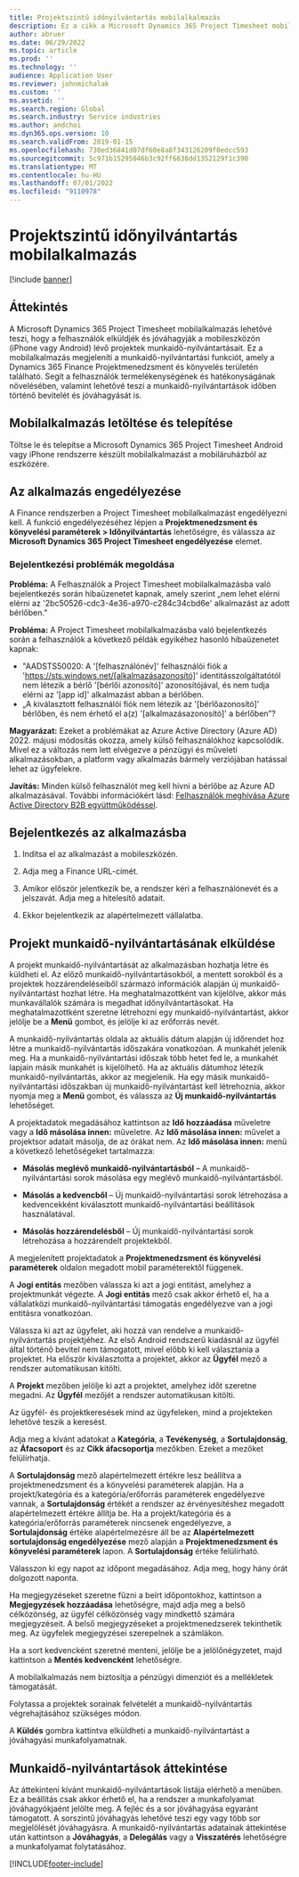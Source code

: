 ```yaml
---
title: Projektszintű időnyilvántartás mobilalkalmazás
description: Ez a cikk a Microsoft Dynamics 365 Project Timesheet mobilalkalmazással kapcsolatban tartalmaz információkat. A Projektszintű időnyilvántartás mobilalkalmazás lehetővé teszi, hogy a felhasználók elküldjék és jóváhagyják a mobileszközön lévő projektek munkaidő-nyilvántartásait.
author: abruer
ms.date: 06/29/2022
ms.topic: article
ms.prod: ''
ms.technology: ''
audience: Application User
ms.reviewer: johnmichalak
ms.custom: ''
ms.assetid: ''
ms.search.region: Global
ms.search.industry: Service industries
ms.author: andchoi
ms.dyn365.ops.version: 10
ms.search.validFrom: 2019-01-15
ms.openlocfilehash: 730ed36841d07df60e8a8f343126209f0edcc593
ms.sourcegitcommit: 5c971b15295046b3c92ff6638dd1352129f1c390
ms.translationtype: MT
ms.contentlocale: hu-HU
ms.lasthandoff: 07/01/2022
ms.locfileid: "9110978"
---
```

# <a name="project-timesheet-mobile-application"></a>Projektszintű időnyilvántartás mobilalkalmazás

[!include [banner](../includes/banner.md)]

## <a name="overview"></a>Áttekintés

A Microsoft Dynamics 365 Project Timesheet mobilalkalmazás lehetővé teszi, hogy a felhasználók elküldjék és jóváhagyják a mobileszközön (iPhone vagy Android) lévő projektek munkaidő-nyilvántartásait. Ez a mobilalkalmazás megjeleníti a munkaidő-nyilvántartási funkciót, amely a Dynamics 365 Finance Projektmenedzsment és könyvelés területén található. Segít a felhasználók termelékenységének és hatékonyságának növelésében, valamint lehetővé teszi a munkaidő-nyilvántartások időben történő bevitelét és jóváhagyását is.

## <a name="download-and-install-the-mobile-app"></a>Mobilalkalmazás letöltése és telepítése

Töltse le és telepítse a Microsoft Dynamics 365 Project Timesheet Android vagy iPhone rendszerre készült mobilalkalmazást a mobiláruházból az eszközére.

## <a name="enable-the-app"></a>Az alkalmazás engedélyezése 

A Finance rendszerben a Project Timesheet mobilalkalmazást engedélyezni kell. A funkció engedélyezéséhez lépjen a **Projektmenedzsment és könyvelési paraméterek \> Időnyilvántartás** lehetőségre, és válassza az **Microsoft Dynamics 365 Project Timesheet engedélyezése** elemet.

### <a name="resolve-sign-in-issues"></a>Bejelentkezési problémák megoldása

**Probléma:** A Felhasználók a Project Timesheet mobilalkalmazásba való bejelentkezés során hibaüzenetet kapnak, amely szerint „nem lehet elérni elérni az '2bc50526-cdc3-4e36-a970-c284c34cbd6e' alkalmazást az adott bérlőben."

**Probléma:** A Project Timesheet mobilalkalmazásba való bejelentkezés során a felhasználók a következő példák egyikéhez hasonló hibaüzenetet kapnak:

- "AADSTS50020: A '[felhasználónév]' felhasználói fiók a 'https://sts.windows.net/[alkalmazásazonosító]' identitásszolgáltatótól nem létezik a bérlő '[bérlői azonosító]' azonosítójával, és nem tudja elérni az '[app id]' alkalmazást abban a bérlőben.
- „A kiválasztott felhasználói fiók nem létezik az '[bérlőazonosító]' bérlőben, és nem érhető el a(z) '[alkalmazásazonosító]' a bérlőben”?

**Magyarázat:** Ezeket a problémákat az Azure Active Directory (Azure AD) 2022. májusi módosítás okozza, amely külső felhasználókhoz kapcsolódik. Mivel ez a változás nem lett elvégezve a pénzügyi és műveleti alkalmazásokban, a platform vagy alkalmazás bármely verziójában hatással lehet az ügyfelekre.

**Javítás:** Minden külső felhasználót meg kell hívni a bérlőbe az Azure AD alkalmazásával. További információkért lásd: [Felhasználók meghívása Azure Active Directory B2B együttműködéssel](/power-platform/admin/invite-users-azure-active-directory-b2b-collaboration).

## <a name="sign-in-to-the-app"></a>Bejelentkezés az alkalmazásba

1.  Indítsa el az alkalmazást a mobileszközén.

2.  Adja meg a Finance URL-címét.

3.  Amikor először jelentkezik be, a rendszer kéri a felhasználónevét és a jelszavát. Adja meg a hitelesítő adatait.

4. Ekkor bejelentkezik az alapértelmezett vállalatba.

## <a name="submit-a-project-timesheet"></a>Projekt munkaidő-nyilvántartásának elküldése

A projekt munkaidő-nyilvántartását az alkalmazásban hozhatja létre és küldheti el. Az előző munkaidő-nyilvántartásokból, a mentett sorokból és a projektek hozzárendeléseiből származó információk alapján új munkaidő-nyilvántartást hozhat létre. Ha meghatalmazottként van kijelölve, akkor más munkavállalók számára is megadhat időnyilvántartásokat. Ha meghatalmazottként szeretne létrehozni egy munkaidő-nyilvántartást, akkor jelölje be a **Menü** gombot, és jelölje ki az erőforrás nevét.

A munkaidő-nyilvántartás oldala az aktuális dátum alapján új időrendet hoz létre a munkaidő-nyilvántartás időszakára vonatkozóan. A munkahét jelenik meg. Ha a munkaidő-nyilvántartási időszak több hetet fed le, a munkahét lapjain másik munkahét is kijelölhető.
Ha az aktuális dátumhoz létezik munkaidő-nyilvántartás, akkor az megjelenik. Ha egy másik munkaidő-nyilvántartási időszakban új munkaidő-nyilvántartást kell létrehoznia, akkor nyomja meg a **Menü** gombot, és válassza az **Új munkaidő-nyilvántartás** lehetőséget.

A projektadatok megadásához kattintson az **Idő hozzáadása** műveletre vagy a **Idő másolása innen:** műveletre. Az **Idő másolása innen:** művelet a projektsor adatait másolja, de az órákat nem. Az **Idő másolása innen:** menü a következő lehetőségeket tartalmazza:

- **Másolás meglévő munkaidő-nyilvántartásból** – A munkaidő-nyilvántartási sorok másolása egy meglévő munkaidő-nyilvántartásból.

- **Másolás a kedvencből** – Új munkaidő-nyilvántartási sorok létrehozása a kedvencekként kiválasztott munkaidő-nyilvántartási beállítások használatával.

- **Másolás hozzárendelésből** – Új munkaidő-nyilvántartási sorok létrehozása a hozzárendelt projektekből.

A megjelenített projektadatok a **Projektmenedzsment és könyvelési paraméterek** oldalon megadott mobil paraméterektől függenek.

A **Jogi entitás** mezőben válassza ki azt a jogi entitást, amelyhez a projektmunkát végezte. A **Jogi entitás** mező csak akkor érhető el, ha a vállalatközi munkaidő-nyilvántartási támogatás engedélyezve van a jogi entitásra vonatkozóan.

Válassza ki azt az ügyfelet, aki hozzá van rendelve a munkaidő-nyilvántartás projektjéhez. Az első Android rendszerű kiadásnál az ügyfél által történő bevitel nem támogatott, mivel előbb ki kell választania a projektet. Ha először kiválasztotta a projektet, akkor az **Ügyfél** mező a rendszer automatikusan kitölti.

A **Projekt** mezőben jelölje ki azt a projektet, amelyhez időt szeretne megadni. Az **Ügyfél** mezőjét a rendszer automatikusan kitölti.

Az ügyfél- és projektkeresések mind az ügyfeleken, mind a projekteken lehetővé teszik a keresést.

Adja meg a kívánt adatokat a **Kategória**, a **Tevékenység**, a **Sortulajdonság**, az **Áfacsoport** és az **Cikk áfacsoportja** mezőkben. Ezeket a mezőket felülírhatja.

A **Sortulajdonság** mező alapértelmezett értékre lesz beállítva a projektmenedzsment és a könyvelési paraméterek alapján. Ha a projekt/kategória és a kategória/erőforrás paraméterek engedélyezve vannak, a **Sortulajdonság** értékét a rendszer az érvényesítéshez megadott alapértelmezett értékre állítja be. Ha a projekt/kategória és a kategória/erőforrás paraméterek nincsenek engedélyezve, a **Sortulajdonság** értéke alapértelmezésre áll be az **Alapértelmezett sortulajdonság engedélyezése** mező alapján a **Projektmenedzsment és könyvelési paraméterek** lapon. A **Sortulajdonság** értéke felülírható.

Válasszon ki egy napot az időpont megadásához. Adja meg, hogy hány órát dolgozott naponta.

Ha megjegyzéseket szeretne fűzni a beírt időpontokhoz, kattintson a **Megjegyzések hozzáadása** lehetőségre, majd adja meg a belső célközönség, az ügyfél célközönség vagy mindkettő számára megjegyzéseit.
A belső megjegyzéseket a projektmenedzserek tekinthetik meg. Az ügyfelek megjegyzései szerepelnek a számlákon.

Ha a sort kedvencként szeretné menteni, jelölje be a jelölőnégyzetet, majd kattintson a **Mentés kedvencként** lehetőségre.

A mobilalkalmazás nem biztosítja a pénzügyi dimenziót és a mellékletek támogatását.

Folytassa a projektek sorainak felvételét a munkaidő-nyilvántartás végrehajtásához szükséges módon.

A **Küldés** gombra kattintva elküldheti a munkaidő-nyilvántartást a jóváhagyási munkafolyamatnak.

## <a name="review-timesheets"></a>Munkaidő-nyilvántartások áttekintése

Az áttekinteni kívánt munkaidő-nyilvántartások listája elérhető a menüben. Ez a beállítás csak akkor érhető el, ha a rendszer a munkafolyamat jóváhagyókjaént jelölte meg. A fejléc és a sor jóváhagyása egyaránt támogatott. A sorszintű jóváhagyás lehetővé teszi egy vagy több sor megjelölését jóváhagyásra. A munkaidő-nyilvántartás adatainak áttekintése után kattintson a **Jóváhagyás**, a **Delegálás** vagy a **Visszatérés** lehetőségre a munkafolyamat folytatásához.


[!INCLUDE[footer-include](../includes/footer-banner.md)]
